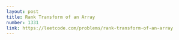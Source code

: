 ```yaml
---
layout: post
title: Rank Transform of an Array
number: 1331
link: https://leetcode.com/problems/rank-transform-of-an-array
---
```

